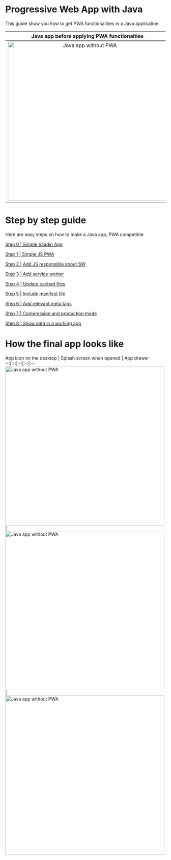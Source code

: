 Progressive Web App with Java
=============================

This guide show you how to get PWA functionalities in a Java application.

Java app before applying PWA functionaities | Final app with PWA, running standalone
:-:|:-:
<img src="https://github.com/amahdy/java-pwa/blob/master/readme_files/without.png" alt="Java app without PWA" height="500px"> | <img src="https://github.com/amahdy/java-pwa/blob/master/readme_files/loaded.png" alt="Java app without PWA" height="500px">

Step by step guide
==================

Here are easy steps on how to make a Java app, PWA compatible:

[Step 0 | Simple Vaadin App](https://github.com/amahdy/java-pwa/commit/8c0b257725af0e130bb5a00dc4004188d8515367)

[Step 1 | Simple JS PWA](https://github.com/amahdy/java-pwa/commit/56fb4fc711071d44f93607fd227bd0d7ad60bfb8)

[Step 2 | Add JS responsible about SW](https://github.com/amahdy/java-pwa/commit/2b70f0b6b898b30934237e2a94353ab858afb6f8)

[Step 3 | Add service worker](https://github.com/amahdy/java-pwa/commit/47e3dccd1502cbc1d755aad3eccc4f8a88e33b8f)

[Step 4 | Update cached files](https://github.com/amahdy/java-pwa/commit/b5e39a6a37ed90960b09706bfa7a269f1627b943)

[Step 5 | Include manifest file](https://github.com/amahdy/java-pwa/commit/e03fa472b0d5caecef28390a51020457ec01ace5)

[Step 6 | Add relevant meta tags](https://github.com/amahdy/java-pwa/commit/81f310424bea49966c09f53bab9de8adbfad850c)

[Step 7 | Compression and production mode](https://github.com/amahdy/java-pwa/commit/3ab3b9de851bad9eac03c3428021b757aac06d01)

[Step 8 | Show data in a working app](https://github.com/amahdy/java-pwa/commit/4c0ceb5582fbbc355dc5a834344ea394f96e99db)

How the final app looks like
============================

App icon on the desktop | Splash screen when opened | App drawer
:-:|:-:|:-:|:-:|:-:
<img src="https://github.com/amahdy/java-pwa/blob/master/readme_files/appDesktop.png" alt="Java app without PWA" height="500px"> | <img src="https://github.com/amahdy/java-pwa/blob/master/readme_files/splash.png" alt="Java app without PWA" height="500px"> | <img src="https://github.com/amahdy/java-pwa/blob/master/readme_files/appDrawer.png" alt="Java app without PWA" height="500px">
